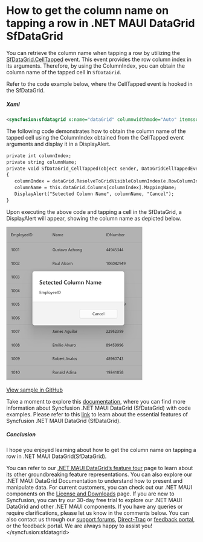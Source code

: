# How to get the column name on tapping a row in .NET MAUI DataGrid SfDataGrid
You can retrieve the column name when tapping a row by utilizing the [SfDataGrid.CellTapped](https://help.syncfusion.com/cr/maui/Syncfusion.Maui.DataGrid.SfDataGrid.html#Syncfusion_Maui_DataGrid_SfDataGrid_CellTapped) event. This event provides the row column index in its arguments. Therefore, by using the ColumnIndex, you can obtain the column name of the tapped cell in `SfDataGrid`.

Refer to the code example below, where the CellTapped event is hooked in the SfDataGrid.

##### Xaml
 ```XML
 <syncfusion:sfdatagrid x:name="dataGrid" columnwidthmode="Auto" itemssource="{Binding Employees}" celltapped="SfDataGrid_CellTapped"> 
 ```
 

The following code demonstrates how to obtain the column name of the tapped cell using the ColumnIndex obtained from the CellTapped event arguments and display it in a DisplayAlert.

 
 ```XML
private int columnIndex;
private string columnName;
private void SfDataGrid_CellTapped(object sender, DataGridCellTappedEventArgs e)
{
    columnIndex = dataGrid.ResolveToGridVisibleColumnIndex(e.RowColumnIndex.ColumnIndex);
    columnName = this.dataGrid.Columns[columnIndex].MappingName;
    DisplayAlert("Setected Column Name", columnName, "Cancel");
}
 ```
 

Upon executing the above code and tapping a cell in the SfDataGrid, a DisplayAlert will appear, showing the column name as depicted below.

<img src="columnName.jpg" width="360">

[View sample in GitHub](https://github.com/SyncfusionExamples/How-to-get-the-column-name-on-tapping-a-row-in-.NET-MAUI-DataGrid-SfDataGrid)

Take a moment to explore this [documentation](https://help.syncfusion.com/maui/datagrid/overview), where you can find more information about Syncfusion .NET MAUI DataGrid (SfDataGrid) with code examples. Please refer to this [link](https://www.syncfusion.com/maui-controls/maui-datagrid) to learn about the essential features of Syncfusion .NET MAUI DataGrid (SfDataGrid).

##### Conclusion

I hope you enjoyed learning about how to get the column name on tapping a row in .NET MAUI DataGrid(SfDataGrid).

You can refer to our [.NET MAUI DataGrid’s feature tour](https://www.syncfusion.com/maui-controls/maui-datagrid) page to learn about its other groundbreaking feature representations. You can also explore our .NET MAUI DataGrid Documentation to understand how to present and manipulate data. For current customers, you can check out our .NET MAUI components on the [License and Downloads](https://www.syncfusion.com/account/downloads) page. If you are new to Syncfusion, you can try our 30-day free trial to explore our .NET MAUI DataGrid and other .NET MAUI components. If you have any queries or require clarifications, please let us know in the comments below. You can also contact us through our [support forums](https://www.syncfusion.com/forums), [Direct-Trac](https://support.syncfusion.com/account/login?ReturnUrl=%2Faccount%2Fconnect%2Fauthorize%2Fcallback%3Fclient_id%3Dc54e52f3eb3cde0c3f20474f1bc179ed%26redirect_uri%3Dhttps%253A%252F%252Fsupport.syncfusion.com%252Fagent%252Flogincallback%26response_type%3Dcode%26scope%3Dopenid%2520profile%2520agent.api%2520integration.api%2520offline_access%2520kb.api%26state%3D8db41f98953a4d9ba40407b150ad4cf2%26code_challenge%3DvwHoT64z2h21eP_A9g7JWtr3vp3iPrvSjfh5hN5C7IE%26code_challenge_method%3DS256%26response_mode%3Dquery) or [feedback portal](https://www.syncfusion.com/feedback/maui?control=sfdatagrid), or the feedback portal. We are always happy to assist you!
</syncfusion:sfdatagrid>
